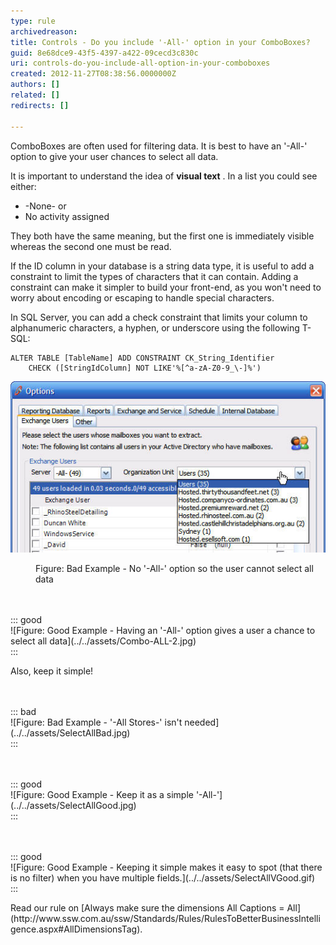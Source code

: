 ```yaml
---
type: rule
archivedreason: 
title: Controls - Do you include '-All-' option in your ComboBoxes?
guid: 8e68dce9-43f5-4397-a422-09cecd3c830c
uri: controls-do-you-include-all-option-in-your-comboboxes
created: 2012-11-27T08:38:56.0000000Z
authors: []
related: []
redirects: []

---
```


ComboBoxes are often used for filtering data. It is best to have an '-All-' option to give your user chances to select all data.




It is important to understand the idea of  **visual text** . In a list you could see either:

* -None- or
* No activity assigned


They both have the same meaning, but the first one is immediately visible whereas the second one must be read.

<!--endintro-->



If the ID column in your database is a string data type, it is useful to add a constraint to limit the types of characters that it can contain. Adding a constraint can make it simpler to build your front-end, as you won't need to worry about encoding or escaping to handle special characters.



In SQL Server, you can add a check constraint that limits your column to alphanumeric characters, a hyphen, or underscore using the following T-SQL:



```
ALTER TABLE [TableName] ADD CONSTRAINT CK_String_Identifier
    CHECK ([StringIdColumn] NOT LIKE'%[^a-zA-Z0-9_\-]%')
```








![ComboBox without All](../../assets/Combo-ALL-1.jpg)
<dl class="badImage"><dd>Figure: Bad Example - No '-All-' option so the user cannot select all data</dd></dl><dl class="goodImage"><br><br>::: good  <br>![Figure: Good Example - Having an '-All-' option gives a user a chance to select all data](../../assets/Combo-ALL-2.jpg)  <br>:::<br></dl>
Also, keep it simple!
<dl class="badImage"><br><br>::: bad  <br>![Figure: Bad Example - '-All Stores-' isn't needed](../../assets/SelectAllBad.jpg)  <br>:::<br></dl><dl class="goodImage"><br><br>::: good  <br>![Figure: Good Example - Keep it as a simple '-All-'](../../assets/SelectAllGood.jpg)  <br>:::<br></dl><dl class="goodImage"><br><br>::: good  <br>![Figure: Good Example - Keeping it simple makes it easy to spot (that there is no filter) when you have multiple fields.](../../assets/SelectAllVGood.gif)  <br>:::<br></dl>
Read our rule on [Always make sure the dimensions All Captions = All](http://www.ssw.com.au/ssw/Standards/Rules/RulesToBetterBusinessIntelligence.aspx#AllDimensionsTag).
